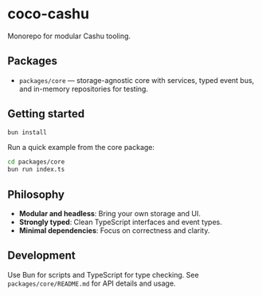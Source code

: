# coco-cashu

Monorepo for modular Cashu tooling.

## Packages

- `packages/core` — storage-agnostic core with services, typed event bus, and in-memory repositories for testing.

## Getting started

```bash
bun install
```

Run a quick example from the core package:

```bash
cd packages/core
bun run index.ts
```

## Philosophy

- **Modular and headless**: Bring your own storage and UI.
- **Strongly typed**: Clean TypeScript interfaces and event types.
- **Minimal dependencies**: Focus on correctness and clarity.

## Development

Use Bun for scripts and TypeScript for type checking. See `packages/core/README.md` for API details and usage.
